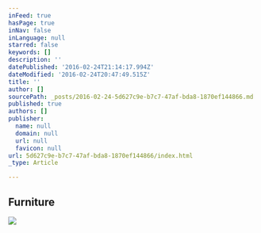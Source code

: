 ```yaml
---
inFeed: true
hasPage: true
inNav: false
inLanguage: null
starred: false
keywords: []
description: ''
datePublished: '2016-02-24T21:14:17.994Z'
dateModified: '2016-02-24T20:47:49.515Z'
title: ''
author: []
sourcePath: _posts/2016-02-24-5d627c9e-b7c7-47af-bda8-1870ef144866.md
published: true
authors: []
publisher:
  name: null
  domain: null
  url: null
  favicon: null
url: 5d627c9e-b7c7-47af-bda8-1870ef144866/index.html
_type: Article

---
```

## Furniture
![](https://the-grid-user-content.s3-us-west-2.amazonaws.com/584cf8f4-1602-418b-9944-60d46ce942fd.JPG)